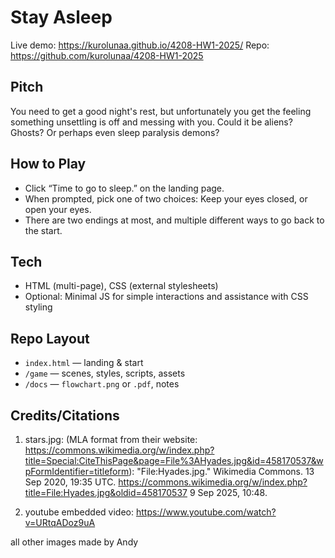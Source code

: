 # Stay Asleep

Live demo: https://kurolunaa.github.io/4208-HW1-2025/
Repo: https://github.com/kurolunaa/4208-HW1-2025


## Pitch
You need to get a good night's rest, but unfortunately you get the feeling something unsettling is off and messing with you. Could it be aliens? Ghosts? Or perhaps even sleep paralysis demons?

## How to Play
- Click “Time to go to sleep.” on the landing page.
- When prompted, pick one of two choices: Keep your eyes closed, or open your eyes.
- There are two endings at most, and multiple different ways to go back to the start.

## Tech
- HTML (multi-page), CSS (external stylesheets)
- Optional: Minimal JS for simple interactions and assistance with CSS styling

## Repo Layout
- `index.html` — landing & start
- `/game` — scenes, styles, scripts, assets
- `/docs` — `flowchart.png` or `.pdf`, notes

## Credits/Citations
1. stars.jpg:
(MLA format from their website: https://commons.wikimedia.org/w/index.php?title=Special:CiteThisPage&page=File%3AHyades.jpg&id=458170537&wpFormIdentifier=titleform):
"File:Hyades.jpg." Wikimedia Commons. 13 Sep 2020, 19:35 UTC. <https://commons.wikimedia.org/w/index.php?title=File:Hyades.jpg&oldid=458170537> 9 Sep 2025, 10:48. 

2. youtube embedded video: https://www.youtube.com/watch?v=URtqADoz9uA

all other images made by Andy